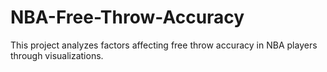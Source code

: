 # NBA-Free-Throw-Accuracy
This project analyzes factors affecting free throw accuracy in NBA players through visualizations.
